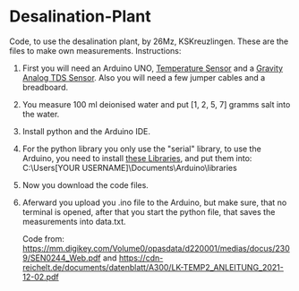 # Desalination-Plant
Code, to use the desalination plant, by 26Mz, KSKreuzlingen.
These are the files to make own measurements.
Instructions:

1. First you will need an Arduino UNO, [Temperature Sensor](https://www.reichelt.com/ch/de/shop/produkt/entwicklerboards_-_temperatursensor_bis_125_c_ds18b20-215884) and a [Gravity Analog TDS Sensor](https://www.digikey.ch/de/products/detail/dfrobot/SEN0244/8019062?utm_adgroup=General&utm_source=google&utm_medium=cpc&utm_campaign=PMax:%20Smart%20Shopping_Product_Zombie%20SKUs&utm_term=&productid=8019062&utm_content=General&utm_id=go_cmp-18009722334_adg-_ad-__dev-c_ext-_prd-8019062_sig-Cj0KCQiAlsy5BhDeARIsABRc6ZueBWK31GQtArCRUrqrnsRifeVlWiIyak6mw4H3Xo9S1Rxm_mDAlOgaAgABEALw_wcB&gad_source=1&gclid=Cj0KCQiAlsy5BhDeARIsABRc6ZueBWK31GQtArCRUrqrnsRifeVlWiIyak6mw4H3Xo9S1Rxm_mDAlOgaAgABEALw_wcB). Also you will need a few jumper cables and a breadboard.
2. You measure 100 ml deionised water and put [1, 2, 5, 7] gramms salt into the water.
3. Install python and the Arduino IDE.
4. For the python library you only use the "serial" library, to use the Arduino, you need to install [these Libraries](https://joy-it.net/files/files/Produkte/LK-Temp2/LK-Temp2_Arduino-Libraries.zip), and put them into: 
C:\Users\[YOUR USERNAME]\Documents\Arduino\libraries
5. Now you download the code files.
6. Aferward you upload you .ino file to the Arduino, but make sure, that no terminal is opened, after that you start the python file, that saves the measurements into data.txt.

   Code from:
   https://mm.digikey.com/Volume0/opasdata/d220001/medias/docus/2309/SEN0244_Web.pdf and
   https://cdn-reichelt.de/documents/datenblatt/A300/LK-TEMP2_ANLEITUNG_2021-12-02.pdf
